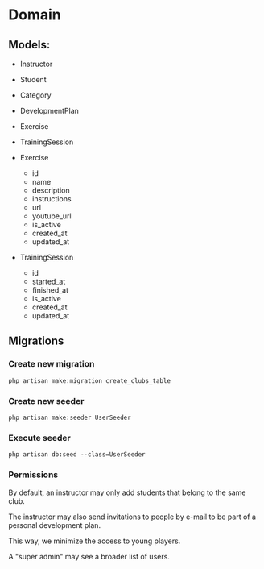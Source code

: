 # Domain
 
## Models:

- Instructor
- Student
- Category
- DevelopmentPlan
- Exercise
- TrainingSession


- Exercise
  - id
  - name
  - description
  - instructions
  - url
  - youtube_url
  - is_active
  - created_at
  - updated_at



- TrainingSession
  - id
  - started_at
  - finished_at
  - is_active
  - created_at
  - updated_at





## Migrations

### Create new migration

``
php artisan make:migration create_clubs_table
``

### Create new seeder

``
php artisan make:seeder UserSeeder
``

### Execute seeder

``
php artisan db:seed --class=UserSeeder
``

### Permissions

By default, an instructor may only add students that belong to the same club.

The instructor may also send invitations to people by e-mail to be part of a 
personal development plan.

This way, we minimize the access to young players.

A "super admin" may see a broader list of users.


